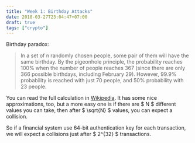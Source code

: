 ```yaml
---
title: "Week 1: Birthday Attacks"
date: 2018-03-27T23:04:47+07:00
draft: true
tags: ["crypto"]
---
```


Birthday paradox:

> In a set of n randomly chosen people, some pair of them will have the same
> birthday. By the pigeonhole principle, the probability reaches 100% when
> the number of people reaches 367 (since there are only 366 possible
> birthdays, including February 29). However, 99.9% probability is reached
> with just 70 people, and 50% probability with 23 people.

You can read the full calculation in [Wikipedia][1]. It has some nice
approximations, too, but a more easy one is if there are $ N $ different
values you can take, then after $ \sqrt{N} $ values, you can expect a collision.

So if a financial system use 64-bit authentication key for each transaction,
we will expect a collisions just after $ 2^{32} $ transactions.


[1]: https://en.wikipedia.org/wiki/Birthday_problem
